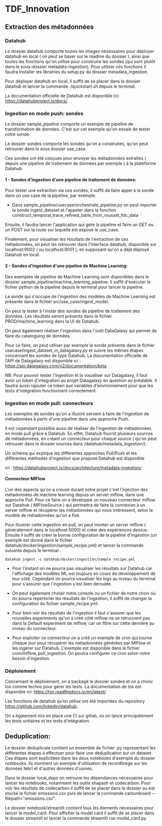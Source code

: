 # TDF_Innovation


## Extraction des métadonnées

### Datahub

Le dossier datahub comporte toutes les images nécessaires pour déployer datahub en local ( on peut se baser sur le readme du dossier ), ainsi que toutes les fonctions qu'on utilise pour construire les sondes (qui sont plutôt dans le sous-dossier metadata-ingestion). Pour utiliser ces fonctions il faudra installer les librairies du setup.py du dossier metadata_ingestion.

Pour déployer datahub en local, il suffit de se placer dans le dossier datahub et lancer la commande ./quickstart.sh depuis le terminal.

La documentation officielle de Datahub est disponible ici: https://datahubproject.io/docs/

### Ingestion en mode push: sondes

Le dossier sample_pipeline comporte un exemple de pipeline de transformation de données. C'est sur cet exemple qu'on essaie de tester notre sonde.

Le dossier sondes comporte les sondes qu'on a construites, qu'on peut retrouver dans le sous dossier use_case.

Ces sondes ont été conçues pour envoyer les métadonnées extraites ( depuis une pipeline de traitement de données par exemple ) à la plateforme Datahub

#### 1 - Sondes d'ingestion d'une pipeline de traitement de données:

Pour tester une extraction via ces sondes, il suffit de faire appel à la sonde dans un use case de la pipeline, par exemple:

* Dans sample_pipeline/usecase/orchestrate_pipeline.py on peut importer la sonde ingest_dataset et l'appeler dans la fonction construct_temporal_trace_refined_table_from_rousset_fdc_data

Ensuite, il faudra lancer l'application qui gère la pipeline et faire un GET ou un POST sur la route sur laquelle est exposé le use_case.

Finalement, pour visualiser les résultats de l'extraction de ces métadonnées, on peut les retrouver dans l'interface datahub, disponible sur localhost:9002 ( ou localhost:9001 ), en supposant qu'on a déjà déployé Datahub en local.

#### 2 - Sondes d'ingestion d'une pipeline de Machine Learning:

Des exemples de pipeline de Machine Learning sont disponibles dans le dossier sample_pipeline/machine_learning_pipeline. Il suffit d'exécuter le fichier python de la pipeline depuis le terminal pour lancer la pipeline.

La sonde qui s'occupe de l'ingestion des modèles de Machine Learning est présente dans le fichier src/use_case/ingest_model.

On peut la tester à l'instar des sondes de pipeline de traitement des données. Les résultats seront présents dans le fichier PROD/machine_learning dans la UI de Datahub.

On peut également réaliser l'ingestion dans l'outil DataGalaxy qui permet de faire du cataloguing de données.

Pour ce faire, on peut utiliser par exemple la sonde présente dans le fichier usecase/ingest_dataset_in_datagalaxy.py et suivre les mêmes étapes concernant les sondes de type Datahub. La documentation officielle de l'API de Datagalaxy est disponible ici : https://api.datagalaxy.com/v2/documentation/beta

NB: Pour pouvoir tester l'ingestion et la visualiser sur Datagalaxy, il faut avoir un token d'integration au projet Datagalaxy en question au préalable. Il faudra aussi rajouter ce token aux variables d'environnement pour que les tests d'intégration fonctionnent correctement.


### Ingestion en mode pull: connecteurs


Les exemples de sondes qu'on a illustré servent à faire de l'ingestion de métadonnées à partir d'une pipeline dans une approche Push.

Il est cependant possible aussi de réaliser de l'ingestion de métadonnées en mode pull grâce à Datahub. En effet, Datahub fournit plusieurs sources de métadonnées, en créant un connecteur pour chaque source ( qu'on peut retrouver dans le dossier sources dans /datahub/metadata_ingestion/).

Un schéma qui explique les différentes approches Pull/Push et les différentes méthodes d'ingestion que propose Datahub est disponible

ici : https://datahubproject.io/docs/architecture/metadata-ingestion/

#### Connecteur MlFlow

L'un des aspects qu'on a creusé durant notre projet c'est l'injection des métadonnées de machine learning depuis un server mlflow, dans une approche Pull. Pour ce faire on a développé un nouveau connecteur mlflow sur Datahub ( MlFlowSource ) qui permettra de faire la connexion à un server mlflow et récupérer les métadonnées qui nous intéressent, selon le modèle de métadonnées qu'on a fixé. 

Pour illustrer cette ingestion en pull, on peut monter un server mlflow ( généralement dans le localhost:5000) et créer des expériences dessus. Ensuite il suffit de créer la bonne configuration de la pipeline d'ingestion (un exemple est donné dans le fichier datahub/docker/ingestion/sample_recipe.yml) et lancer la commande suivante depuis le terminal :

`datahub ingest -c datahub/docker/ingestion/sample_recipe.yml`



- Pour l'instant on ne pourra pas visualiser les résultats sur Datahub car l'affichage des modèles ML est toujours en cours de développement de leur côté. Cependant on pourra visualiser les logs au niveau du terminal pour s'assurer que l'ingestion s'est bien déroulée.

- On peut également choisir notre console ou un fichier de notre choix où on pourra répertorier les résultats de l'ingestion, il suffit de changer la configuration du fichier sample_recipe.yml.

- Pour bien voir les résultats de l'ingestion il faut s'assurer que les nouvelles experiments qu'on a créé côté mlflow ne se retrouvent pas dans la Default experiment de mlflow, car on filtre sur cette dernière au niveau du connecteur.

- Pour exploiter ce connecteur on a créé un exemple de cron qui tourne chaque jour pour récupérer les métadonnées générées par MlFlow et les ingérer sur Datahub. L'exemple est disponible dans le fichier cron/mlflow_pull_ingestion. On pourra configurer ce cron selon notre besoin d'ingestion.


### Déploiement


Concernant le déploiement, on a packagé le dossier sondes et on a choisi tox comme techno pour gérer les tests. La documentation de tox est disponible ici: https://tox.readthedocs.io/en/latest/. 

Les fonctions de datahub qu’on utilise ont été importées du repository https://github.com/linkedin/datahub. 

On a également mis en place une CI sur gitlab, où on lance principalement les tests unitaires et les tests d’intégration. 


## Deduplication:

Le dossier deduplicate contient un ensemble de fichier .py representant les différentes étapes à effectuer pour faire une déduplication sur un dataset. Ces étapes sont explicitées dans les deux notebooks d'exemple du dossier notebooks. Ils montrent un exemple d'utilisation de recordlinkge sur les données febrl et d'autres données d'usines.

Dans le dossier local_deps on retrouve les dépendances nécessaires pour lancer les notebooks, notamment les outils shapash et codecarbon. Pour voir les résultats de codecarbon il suffit de se placer dans le dossier ou est stocké le fichier emissions.csv puis de lancer la commande carbonboard --filepath="emissions.csv".

Le dossier notebook/streamlit contient tous les élements nécessaires pour lancer la model_card. Pour afficher la model card il suffit de se placer dans le dossier streamlit et lancer la commande streamlit run model_card.py.
